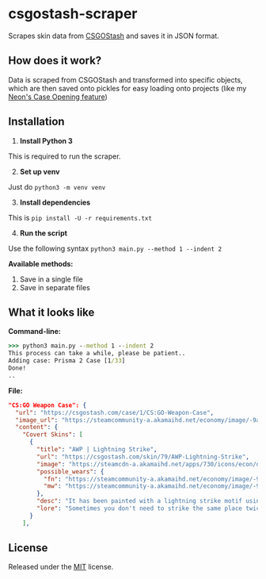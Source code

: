
# csgostash-scraper
Scrapes skin data from [CSGOStash](https://csgostash.com/) and saves it in JSON format.

How does it work?
--
Data is scraped from CSGOStash and transformed into specific objects, which are then saved onto pickles for easy loading onto projects (like my [Neon's Case Opening feature](https://github.com/supr3meofficial/neon/blob/V3-develop/cogs/caseopening.py))

Installation
--
1. **Install Python 3**

This is required to run the scraper.

2. **Set up venv**

Just do `python3 -m venv venv`

3. **Install dependencies**

This is `pip install -U -r requirements.txt`

4. **Run the script**

Use the following syntax `python3 main.py --method 1 --indent 2`

**Available methods:**
1. Save in a single file
2. Save in separate files

What it looks like
--
**Command-line:**
```cmd
>>> python3 main.py --method 1 --indent 2
This process can take a while, please be patient..
Adding case: Prisma 2 Case [1/33]
Done!
..
```
**File:**
```json
"CS:GO Weapon Case": {
  "url": "https://csgostash.com/case/1/CS:GO-Weapon-Case",
  "image_url": "https://steamcommunity-a.akamaihd.net/economy/image/-9a81dlWLwJ2UUGcVs_nsVtzdOEdtWwKGZZLQHTxDZ7I56KU0Zwwo4NUX4oFJZEHLbXU5A1PIYQNqhpOSV-fRPasw8rsRVx4MwFo5_T3eAQ3i6DMIW0X7ojiwoHax6egMOKGxj4G68Nz3-jCp4itjFWx-ktqfSmtcwqVx6sT/256fx256f",
  "content": {
    "Covert Skins": [
      {
        "title": "AWP | Lightning Strike",
        "url": "https://csgostash.com/skin/79/AWP-Lightning-Strike",
        "image": "https://steamcdn-a.akamaihd.net/apps/730/icons/econ/default_generated/weapon_awp_am_lightning_awp_light_large.3761894103ee0fec90af459928635933ba27e36d.png",
        "possible_wears": {
          "fn": "https://steamcommunity-a.akamaihd.net/economy/image/-9a81dlWLwJ2UUGcVs_nsVtzdOEdtWwKGZZLQHTxDZ7I56KU0Zwwo4NUX4oFJZEHLbXH5ApeO4YmlhxYQknCRvCo04DEVlxkKgpot621FAZt7P_BdjVW4tW4k7-KgOfLP7LWnn9u5MRjjeyPptuj2Qzt_0JsYDymJNDAIQ8-MA7U_1i3w-bphpO1v56bmHBk7yMksWGdwUJq4NI0lg/512fx384f",
          "mw": "https://steamcommunity-a.akamaihd.net/economy/image/-9a81dlWLwJ2UUGcVs_nsVtzdOEdtWwKGZZLQHTxDZ7I56KU0Zwwo4NUX4oFJZEHLbXH5ApeO4YmlhxYQknCRvCo04DEVlxkKgpot621FAZt7P_BdjVW4tW4k7-KgOfLP7LWnn9u5MRjjeyPptuj2Qzt_0JsYDymJNDAIQ8-MA7U_1i3w-bphpO1v56bmHBk7yMksWGdwUJq4NI0lg/512fx384f"
        },
        "desc": "It has been painted with a lightning strike motif using anodizing effect paints over a metallic base coat.",
        "lore": "Sometimes you don't need to strike the same place twice"
      }
    ],
```

License
--
Released under the [MIT](LICENSE) license.
